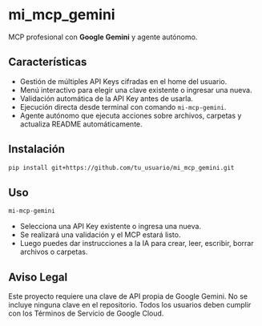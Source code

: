 # mi_mcp_gemini

MCP profesional con **Google Gemini** y agente autónomo.

## Características

- Gestión de múltiples API Keys cifradas en el home del usuario.
- Menú interactivo para elegir una clave existente o ingresar una nueva.
- Validación automática de la API Key antes de usarla.
- Ejecución directa desde terminal con comando `mi-mcp-gemini`.
- Agente autónomo que ejecuta acciones sobre archivos, carpetas y actualiza README automáticamente.

## Instalación

```bash
pip install git+https://github.com/tu_usuario/mi_mcp_gemini.git
```

## Uso

```bash
mi-mcp-gemini
```

- Selecciona una API Key existente o ingresa una nueva.
- Se realizará una validación y el MCP estará listo.
- Luego puedes dar instrucciones a la IA para crear, leer, escribir, borrar archivos o carpetas.

## Aviso Legal

Este proyecto requiere una clave de API propia de Google Gemini.
No se incluye ninguna clave en el repositorio.
Todos los usuarios deben cumplir con los Términos de Servicio de Google Cloud.
